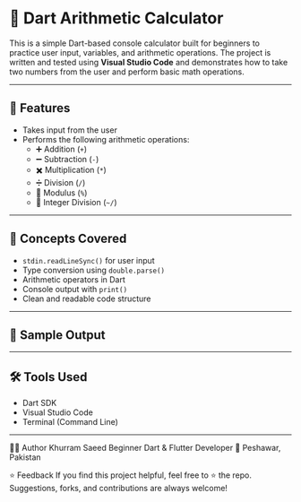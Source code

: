 # 🔢 Dart Arithmetic Calculator

This is a simple Dart-based console calculator built for beginners to practice user input, variables, and arithmetic operations. The project is written and tested using **Visual Studio Code** and demonstrates how to take two numbers from the user and perform basic math operations.

---

## 📌 Features

- Takes input from the user
- Performs the following arithmetic operations:
  - ➕ Addition (`+`)
  - ➖ Subtraction (`-`)
  - ✖️ Multiplication (`*`)
  - ➗ Division (`/`)
  - 🟰 Modulus (`%`)
  - 🧮 Integer Division (`~/`)

---

## 🧠 Concepts Covered

- `stdin.readLineSync()` for user input  
- Type conversion using `double.parse()`  
- Arithmetic operators in Dart  
- Console output with `print()`  
- Clean and readable code structure

---

## 🚀 Sample Output


---

## 🛠️ Tools Used

- Dart SDK
- Visual Studio Code
- Terminal (Command Line)

---



👨‍💻 Author
Khurram Saeed
Beginner Dart & Flutter Developer
📍 Peshawar, Pakistan

⭐ Feedback
If you find this project helpful, feel free to ⭐ the repo.
Suggestions, forks, and contributions are always welcome!


   
